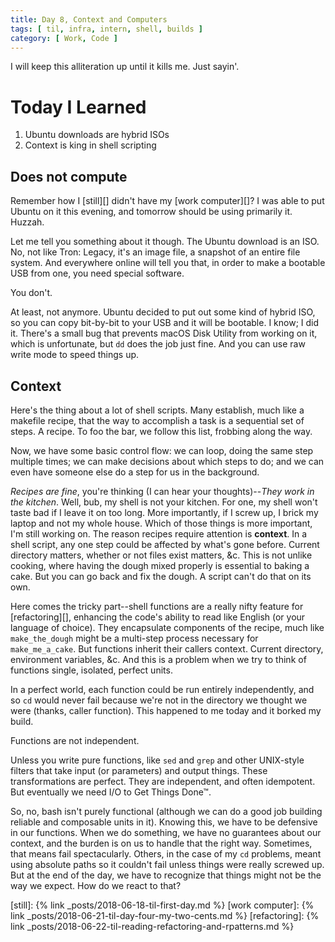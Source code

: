 ```yaml
---
title: Day 8, Context and Computers
tags: [ til, infra, intern, shell, builds ]
category: [ Work, Code ]
---
```


I will keep this alliteration up until it kills me. Just sayin'.

# Today I Learned

1. Ubuntu downloads are hybrid ISOs
2. Context is king in shell scripting

## Does not compute

Remember how I [still][] didn't have my [work computer][]? I was able to put
Ubuntu on it this evening, and tomorrow should be using primarily it. Huzzah.

Let me tell you something about it though. The Ubuntu download is an ISO. No,
not like Tron: Legacy, it's an image file, a snapshot of an entire file system.
And everywhere online will tell you that, in order to make a bootable USB from
one, you need special software.

You don't.

At least, not anymore. Ubuntu decided to put out some kind of hybrid ISO, so you
can copy bit-by-bit to your USB and it will be bootable. I know; I did it.
There's a small bug that prevents macOS Disk Utility from working on it, which
is unfortunate, but `dd` does the job just fine. And you can use raw write mode
to speed things up.

## Context

Here's the thing about a lot of shell scripts. Many establish, much like a
makefile recipe, that the way to accomplish a task is a sequential set of steps.
A recipe. To foo the bar, we follow this list, frobbing along the way.

Now, we have some basic control flow: we can loop, doing the same step multiple
times; we can make decisions about which steps to do; and we can even have
someone else do a step for us in the background.

*Recipes are fine*, you're thinking (I can hear your thoughts)--*They work in
the kitchen*. Well, bub, my shell is not your kitchen. For one, my shell won't
taste bad if I leave it on too long. More importantly, if I screw up, I brick my
laptop and not my whole house. Which of those things is more important, I'm
still working on. The reason recipes require attention is __context__. In a
shell script, any one step could be affected by what's gone before. Current
directory matters, whether or not files exist matters, &c. This is not unlike
cooking, where having the dough mixed properly is essential to baking a cake.
But you can go back and fix the dough. A script can't do that on its own.

Here comes the tricky part--shell functions are a really nifty feature for
[refactoring][], enhancing the code's ability to read like English (or your
language of choice). They encapsulate components of the recipe, much like
`make_the_dough` might be a multi-step process necessary for `make_me_a_cake`.
But functions inherit their callers context. Current directory, environment
variables, &c. And this is a problem when we try to think of functions single,
isolated, perfect units.

In a perfect world, each function could be run entirely independently, and so
`cd` would never fail because we're not in the directory we thought we were
(thanks, caller function). This happened to me today and it borked my build.

Functions are not independent.

Unless you write pure functions, like `sed` and `grep` and other UNIX-style
filters that take input (or parameters) and output things. These transformations
are perfect. They are independent, and often idempotent. But eventually we need
I/O to Get Things Done™.

So, no, bash isn't purely functional (although we can do a good job building
reliable and composable units in it). Knowing this, we have to be defensive in
our functions. When we do something, we have no guarantees about our context,
and the burden is on us to handle that the right way. Sometimes, that means fail
spectacularly. Others, in the case of my `cd` problems, meant using absolute
paths so it couldn't fail unless things were really screwed up. But at the end
of the day, we have to recognize that things might not be the way we expect. How
do we react to that?

[still]: {% link _posts/2018-06-18-til-first-day.md %}
[work computer]: {% link _posts/2018-06-21-til-day-four-my-two-cents.md %}
[refactoring]: {% link _posts/2018-06-22-til-reading-refactoring-and-rpatterns.md %}
